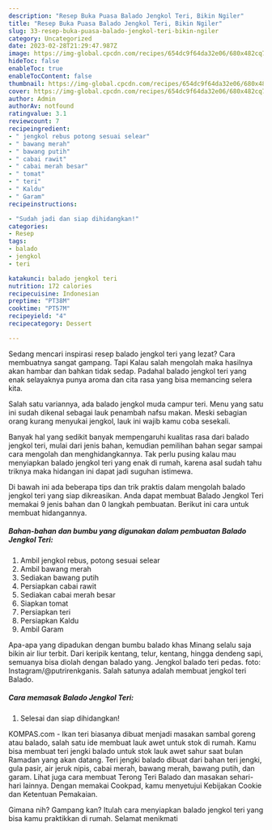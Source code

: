 ```yaml
---
description: "Resep Buka Puasa Balado Jengkol Teri, Bikin Ngiler"
title: "Resep Buka Puasa Balado Jengkol Teri, Bikin Ngiler"
slug: 33-resep-buka-puasa-balado-jengkol-teri-bikin-ngiler
category: Uncategorized
date: 2023-02-28T21:29:47.987Z
image: https://img-global.cpcdn.com/recipes/654dc9f64da32e06/680x482cq70/balado-jengkol-teri-foto-resep-utama.jpg
hideToc: false
enableToc: true
enableTocContent: false
thumbnail: https://img-global.cpcdn.com/recipes/654dc9f64da32e06/680x482cq70/balado-jengkol-teri-foto-resep-utama.jpg
cover: https://img-global.cpcdn.com/recipes/654dc9f64da32e06/680x482cq70/balado-jengkol-teri-foto-resep-utama.jpg
author: Admin
authorAv: notfound
ratingvalue: 3.1
reviewcount: 7
recipeingredient:
- " jengkol rebus potong sesuai selear"
- " bawang merah"
- " bawang putih"
- " cabai rawit"
- " cabai merah besar"
- " tomat"
- " teri"
- " Kaldu"
- " Garam"
recipeinstructions:

- "Sudah jadi dan siap dihidangkan!"
categories:
- Resep
tags:
- balado
- jengkol
- teri

katakunci: balado jengkol teri 
nutrition: 172 calories
recipecuisine: Indonesian
preptime: "PT38M"
cooktime: "PT57M"
recipeyield: "4"
recipecategory: Dessert

---
```



Sedang mencari inspirasi resep balado jengkol teri yang lezat? Cara membuatnya sangat gampang. Tapi Kalau salah mengolah maka hasilnya akan hambar dan bahkan tidak sedap. Padahal balado jengkol teri yang enak selayaknya punya aroma dan cita rasa yang bisa memancing selera kita.


Salah satu variannya, ada balado jengkol muda campur teri. Menu yang satu ini sudah dikenal sebagai lauk penambah nafsu makan. Meski sebagian orang kurang menyukai jengkol, lauk ini wajib kamu coba sesekali.

Banyak hal yang sedikit banyak mempengaruhi kualitas rasa dari balado jengkol teri, mulai dari jenis bahan, kemudian pemilihan bahan segar sampai cara mengolah dan menghidangkannya. Tak perlu pusing kalau mau menyiapkan balado jengkol teri yang enak di rumah, karena asal sudah tahu triknya maka hidangan ini dapat jadi suguhan istimewa.


Di bawah ini ada beberapa tips dan trik praktis dalam mengolah balado jengkol teri yang siap dikreasikan. Anda dapat membuat Balado Jengkol Teri memakai 9 jenis bahan dan 0 langkah pembuatan. Berikut ini cara untuk membuat hidangannya.

<!--inarticleads1-->

##### Bahan-bahan dan bumbu yang digunakan dalam pembuatan Balado Jengkol Teri:

1. Ambil  jengkol rebus, potong sesuai selear
1. Ambil  bawang merah
1. Sediakan  bawang putih
1. Persiapkan  cabai rawit
1. Sediakan  cabai merah besar
1. Siapkan  tomat
1. Persiapkan  teri
1. Persiapkan  Kaldu
1. Ambil  Garam


Apa-apa yang dipadukan dengan bumbu balado khas Minang selalu saja bikin air liur terbit. Dari keripik kentang, telur, kentang, hingga dendeng sapi, semuanya bisa diolah dengan balado yang. Jengkol balado teri pedas. foto: Instagram/@putrirenkganis. Salah satunya adalah membuat jengkol teri Balado. 

<!--inarticleads2-->

##### Cara memasak Balado Jengkol Teri:


1. Selesai dan siap dihidangkan!

KOMPAS.com - Ikan teri biasanya dibuat menjadi masakan sambal goreng atau balado, salah satu ide membuat lauk awet untuk stok di rumah. Kamu bisa membuat teri jengki balado untuk stok lauk awet sahur saat bulan Ramadan yang akan datang. Teri jengki balado dibuat dari bahan teri jengki, gula pasir, air jeruk nipis, cabai merah, bawang merah, bawang putih, dan garam. Lihat juga cara membuat Terong Teri Balado dan masakan sehari-hari lainnya. Dengan memakai Cookpad, kamu menyetujui Kebijakan Cookie dan Ketentuan Pemakaian. 

Gimana nih? Gampang kan? Itulah cara menyiapkan balado jengkol teri yang bisa kamu praktikkan di rumah. Selamat menikmati
